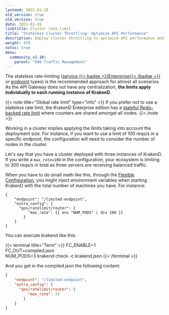 ```yaml
---
lastmod: 2022-01-28
old_version: true
old_version: true
date: 2022-01-28
linktitle: Cluster rate-limit
title: "Stateless Cluster Throttling: Optimize API Performance"
description: Employ cluster throttling to optimize API performance and prevent overload scenarios through KrakenD
weight: 970
notoc: true
menu:
  community_v2.10:
    parent: "090 Traffic Management"
---
```

The stateless rate-limiting ([service {{< badge >}}Enterprise{{< /badge >}}
](/docs/enterprise/service-settings/service-rate-limit/) or [endpoint](/docs/v2.11/v2.10/endpoints/rate-limit/) types) is the recommended approach for almost all scenarios. As the API Gateway does not have any centralization, **the limits apply individually to each running instance of KrakenD**.

{{< note title="Global rate limit" type="info" >}}
If you prefer not to use a stateless rate limit, the KrakenD Enterprise edition has a [stateful Redis-backed rate limit](/docs/enterprise/throttling/global-rate-limit/) where counters are shared amongst all nodes.
{{< /note >}}

Working in a cluster implies applying the limits taking into account the deployment size. For instance, if you want to use a limit of 100 reqs/s in a specific endpoint, the configuration will need to consider the number of nodes in the cluster.

Let's say that you have a cluster deployed with three instances of KrakenD. If you write a `max_rate=100` in the configuration, your ecosystem is limiting to 300 reqs/s in total as three servers are receiving balanced traffic.

When you have to do small math like this, through the [Flexible Configuration](/docs/v2.11/v2.10/configuration/flexible-config/), you might inject environment variables when starting KrakenD with the total number of machines you have. For instance:

```tpl
{
    "endpoint": "/limited-endpoint",
    "extra_config": {
      "qos/ratelimit/router": {
          "max_rate": {{ env "NUM_PODS" | div 100 }}
        }
    }
}
```

You can execute krakend like this:

{{< terminal title="Term" >}}
FC_ENABLE=1 \
FC_OUT=compiled.json \
NUM_PODS=3 krakend check -c krakend.json
{{< /terminal >}}


And you get in the compiled.json the following content:

```json
{
    "endpoint": "/limited-endpoint",
    "extra_config": {
      "qos/ratelimit/router": {
          "max_rate": 33
        }
    }
}
```
